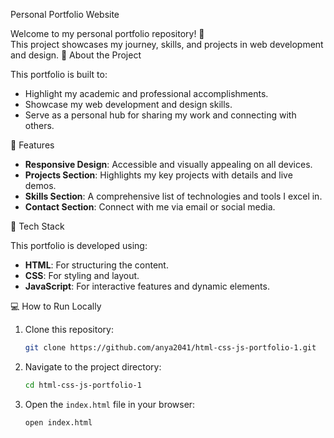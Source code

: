 
Personal Portfolio Website

Welcome to my personal portfolio repository! 🎉  
This project showcases my journey, skills, and projects in web development and design.
 🚀 About the Project

This portfolio is built to:
- Highlight my academic and professional accomplishments.
- Showcase my web development and design skills.
- Serve as a personal hub for sharing my work and connecting with others.

 🌟 Features

- **Responsive Design**: Accessible and visually appealing on all devices.
- **Projects Section**: Highlights my key projects with details and live demos.
- **Skills Section**: A comprehensive list of technologies and tools I excel in.
- **Contact Section**: Connect with me via email or social media.

🔧 Tech Stack

This portfolio is developed using:
- **HTML**: For structuring the content.
- **CSS**: For styling and layout.
- **JavaScript**: For interactive features and dynamic elements.

💻 How to Run Locally

1. Clone this repository:
   ```bash
   git clone https://github.com/anya2041/html-css-js-portfolio-1.git
   ```
2. Navigate to the project directory:
   ```bash
   cd html-css-js-portfolio-1
   ```
3. Open the `index.html` file in your browser:
   ```bash
   open index.html
   ```
